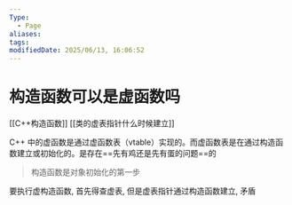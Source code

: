 ```yaml
---
Type:
  - Page
aliases: 
tags: 
modifiedDate: 2025/06/13, 16:06:52
---
```


# 构造函数可以是虚函数吗

[[C++构造函数]]
[[类的虚表指针什么时候建立]]

C++ 中的虚函数是通过虚函数表（vtable）实现的。而虚函数表是在通过构造函数建立或初始化的。是存在==先有鸡还是先有蛋的问题==的

> 构造函数是对象初始化的第一步

要执行虚构造函数, 首先得查虚表, 但是虚表指针通过构造函数建立, 矛盾

